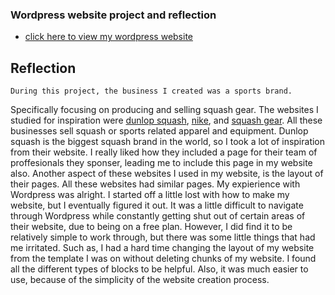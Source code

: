 ### Wordpress website project and reflection

- [click here to view my wordpress website](https://aptsboysquash.wordpress.com/)

## Reflection

	During this project, the business I created was a sports brand.
Specifically focusing on producing and selling squash gear. The websites I
studied for inspiration were [dunlop squash](https://dunlopsports.com/squash/),
[nike](https://www.nike.com/), and [squash gear](https://squashgear.com/). All
these businesses sell squash or sports related apparel and equipment. Dunlop
squash is the biggest squash brand in the world, so I took a lot of inspiration
from their website. I really liked how they included a page for their team of
proffesionals they sponser, leading me to include this page in my website also.
Another aspect of these websites I used in my website, is the layout of their
pages. All these websites had similar pages.  My expierience with Wordpress was
alright. I started off a little lost with how to make my website, but I
eventually figured it out. It was a little difficult to navigate through
Wordpress while constantly getting shut out of certain areas of their website,
due to being on a free plan. However, I did find it to be relatively simple to
work through, but there was some little things that had me irritated. Such as, I
had a hard time changing the layout of my website from the template I was on
without deleting chunks of my website. I found all the different types of blocks
to be helpful. Also, it was much easier to use, because of the simplicity of the
website creation process. 

